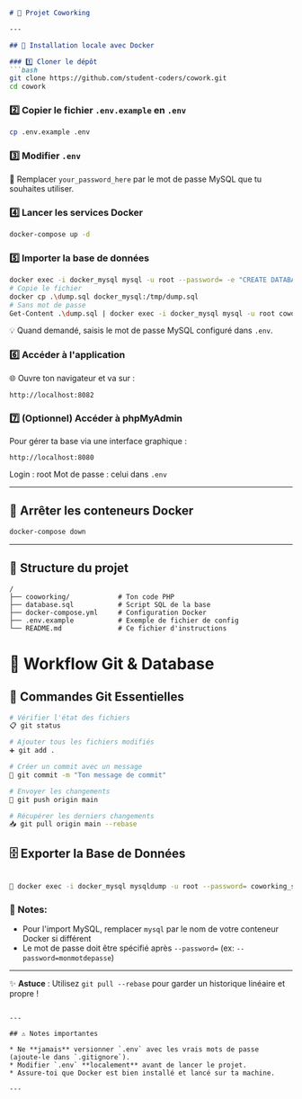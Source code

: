 

````markdown
# 🏢 Projet Coworking

---

## 🚀 Installation locale avec Docker

### 1️⃣ Cloner le dépôt  
```bash
git clone https://github.com/student-coders/cowork.git
cd cowork
````

### 2️⃣ Copier le fichier `.env.example` en `.env`

```bash
cp .env.example .env
```

### 3️⃣ Modifier `.env`

🔧 Remplacer `your_password_here` par le mot de passe MySQL que tu souhaites utiliser.

### 4️⃣ Lancer les services Docker

```bash
docker-compose up -d
```

### 5️⃣ Importer la base de données

```bash
docker exec -i docker_mysql mysql -u root --password= -e "CREATE DATABASE IF NOT EXISTS coworking_space;"
# Copie le fichier
docker cp .\dump.sql docker_mysql:/tmp/dump.sql
# Sans mot de passe
Get-Content .\dump.sql | docker exec -i docker_mysql mysql -u root coworking_space

```

💡 Quand demandé, saisis le mot de passe MySQL configuré dans `.env`.

### 6️⃣ Accéder à l'application

🌐 Ouvre ton navigateur et va sur :

```
http://localhost:8082
```

### 7️⃣ (Optionnel) Accéder à phpMyAdmin

Pour gérer ta base via une interface graphique :

```
http://localhost:8080
```

Login : root
Mot de passe : celui dans `.env`

---

## 🛑 Arrêter les conteneurs Docker

```bash
docker-compose down
```

---

## 📁 Structure du projet

```
/
├── cooworking/            # Ton code PHP
├── database.sql           # Script SQL de la base
├── docker-compose.yml     # Configuration Docker
├── .env.example           # Exemple de fichier de config
└── README.md              # Ce fichier d'instructions
```




# 🚀 Workflow Git & Database

## 🔄 Commandes Git Essentielles

```bash
# Vérifier l'état des fichiers
📋 git status

# Ajouter tous les fichiers modifiés
➕ git add .

# Créer un commit avec un message
💾 git commit -m "Ton message de commit"

# Envoyer les changements
🚀 git push origin main

# Récupérer les derniers changements
📥 git pull origin main --rebase
```

## 🗄️  Exporter la Base de Données

```bash

🐳 docker exec -i docker_mysql mysqldump -u root --password= coworking_space > dump.sql 
```

### 📝 Notes:
- Pour l'import MySQL, remplacer `mysql` par le nom de votre conteneur Docker si différent
- Le mot de passe doit être spécifié après `--password=` (ex: `--password=monmotdepasse`)

---

✨ **Astuce** : Utilisez `git pull --rebase` pour garder un historique linéaire et propre !
```

---

## ⚠️ Notes importantes

* Ne **jamais** versionner `.env` avec les vrais mots de passe (ajoute-le dans `.gitignore`).
* Modifier `.env` **localement** avant de lancer le projet.
* Assure-toi que Docker est bien installé et lancé sur ta machine.

---